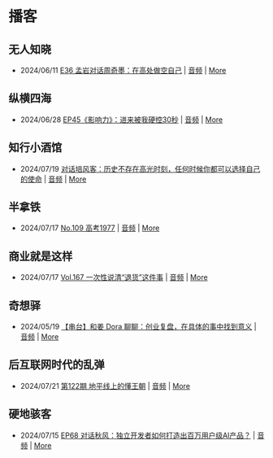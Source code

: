 # 播客

## 无人知晓
- 2024/06/11 [E36 孟岩对话周奇墨：在高处做空自己](https://www.xiaoyuzhoufm.com/episode/6667f31dc26e396a36eefe25) | [音频](https://dts-api.xiaoyuzhoufm.com/track/611719d3cb0b82e1df0ad29e/6667f31dc26e396a36eefe25/media.xyzcdn.net/ljJYPINg_uUnMMt8WMuIsiU41BZt.m4a) | [More](channels/%E6%97%A0%E4%BA%BA%E7%9F%A5%E6%99%93.md)

## 纵横四海
- 2024/06/28 [EP45《影响力》：进来被我硬控30秒](https://www.ximalaya.com/sound/737611452) | [音频](https://audio.xmcdn.com/storages/7a6e-audiofreehighqps/7E/3D/GKwRINsKUwwBBN6xYQLoLnNU.m4a) | [More](channels/%E7%BA%B5%E6%A8%AA%E5%9B%9B%E6%B5%B7.md)

## 知行小酒馆
- 2024/07/19 [对话培风客：历史不存在高光时刻，任何时候你都可以选择自己的使命](https://www.xiaoyuzhoufm.com/episode/6699fb6337236c546e3e9af9) | [音频](https://dts-api.xiaoyuzhoufm.com/track/6013f9f58e2f7ee375cf4216/6699fb6337236c546e3e9af9/media.xyzcdn.net/lo6U_p6dHHFUy_pypACKTrjj0Mo3.m4a) | [More](channels/%E7%9F%A5%E8%A1%8C%E5%B0%8F%E9%85%92%E9%A6%86.md)

## 半拿铁
- 2024/07/17 [No.109 高考1977](https://www.ximalaya.com/sound/741525431) | [音频](https://dl.wavpub.com/item/227_31599915_8538.m4a) | [More](channels/%E5%8D%8A%E6%8B%BF%E9%93%81.md)

## 商业就是这样
- 2024/07/17 [Vol.167 一次性说清“退货”这件事](https://www.ximalaya.com/sound/742026336) | [音频](https://audio.xmcdn.com/storages/b3b3-audiofreehighqps/92/F0/GKwRIMAKbalFAM408QLybd5D.m4a) | [More](channels/%E5%95%86%E4%B8%9A%E5%B0%B1%E6%98%AF%E8%BF%99%E6%A0%B7.md)

## 奇想驿
- 2024/05/19 [【串台】和姜 Dora 聊聊：创业复盘，在具体的事中找到意义](https://www.xiaoyuzhoufm.com/episode/664962d382b428eafd844366) | [音频](https://dts-api.xiaoyuzhoufm.com/track/6034daea97755b8fc9c66480/664962d382b428eafd844366/media.xyzcdn.net/llloyy2KoUURla1cgosxmkenwwHw.m4a) | [More](channels/%E5%A5%87%E6%83%B3%E9%A9%BF.md)

## 后互联网时代的乱弹
- 2024/07/21 [第122期 地平线上的懂王朝](https://hosting.wavpub.cn/pie/ep122/) | [音频](https://tk.wavpub.com/WPDL_YTSXMQdSHuwVKMWdCFsrfecyzwHTmVNpVaUagwkAJjFCBKJcrBekMBAszn-9c.mp3) | [More](channels/%E5%90%8E%E4%BA%92%E8%81%94%E7%BD%91%E6%97%B6%E4%BB%A3%E7%9A%84%E4%B9%B1%E5%BC%B9.md)

## 硬地骇客
- 2024/07/15 [EP68 对话秋风：独立开发者如何打造出百万用户级AI产品？](https://www.xiaoyuzhoufm.com/episode/66950a8d37236c546e4d9943) | [音频](https://dts-api.xiaoyuzhoufm.com/track/640ee2438be5d40013fe4a87/66950a8d37236c546e4d9943/media.xyzcdn.net/luSqRLPL9iCtsII-bhnfueCs5_8Q.m4a) | [More](channels/%E7%A1%AC%E5%9C%B0%E9%AA%87%E5%AE%A2.md)

